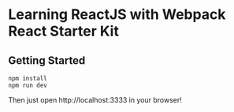 
# Learning ReactJS with Webpack React Starter Kit


## Getting Started

    npm install
    npm run dev

Then just open http://localhost:3333 in your browser!
